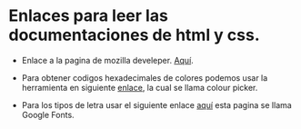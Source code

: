 # Enlaces para leer las documentaciones de html y css.

- Enlace a la pagina de mozilla develeper. [Aquí](developer.mozilla.org/es/docs).

- Para obtener codigos hexadecimales de colores podemos usar la herramienta en siguiente [enlace](https://imagecolorpicker.com/es), la cual se llama colour picker.

- Para los tipos de letra usar el siguiente enlace [aquí](https://fonts.google.com/specimen/Alkatra) esta pagina se llama Google Fonts.

